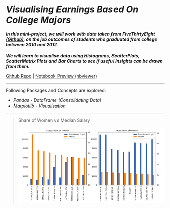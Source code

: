# *Visualising Earnings Based On College Majors*

***In this mini-project, we will work with data taken from FiveThirtyEight [(Github)](https://github.com/fivethirtyeight/data/blob/master/college-majors/recent-grads.csv), on the job outcomes of students who graduated from college between 2010 and 2012.<br><br>We will learn to visualise data using Histograms, ScatterPlots, ScatterMatrix Plots and Bar Charts to see if useful insights can be drawn from them.***


[Github Repo](https://github.com/nveenverma/Projects/tree/master/Visualising%20Earnings%20Based%20on%20College%20Majors) | [Notebook Preview (nbviewer)](https://nbviewer.jupyter.org/github/nveenverma/Projects/blob/master/Visualising%20Earnings%20Based%20on%20College%20Majors/Basics.ipynb)

--- 

Following Packages and Concepts are explored:

- *Pandas - DataFrame (Consolidating Data)*
- *Matplotlib - Visualisation*

---
> Share of Women vs Median Salary<br><br>
![](sharewomen.png)
